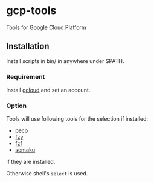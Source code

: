 # gcp-tools
Tools for Google Cloud Platform

## Installation

Install scripts in bin/ in anywhere under $PATH.

### Requirement

Install [gcloud](https://cloud.google.com/sdk/gcloud/)
and set an account.

### Option

Tools will use following tools for the selection if installed:

- [peco](https://github.com/peco/peco)
- [fzy](https://github.com/jhawthorn/fzy)
- [fzf](https://github.com/junegunn/fzf)
- [sentaku](https://github.com/rcmdnk/sentaku/)

if they are installed.

Otherwise shell's `select` is used.

